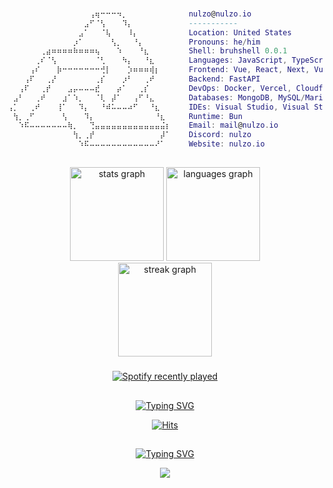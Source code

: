 <!-- First & Last name display -->

###

```lua
⠀⠀⠀⠀⠀⠀⠀⠀⠀⠀⠀⠀⠀⠀⠀⢠⢶⠒⠒⠒⠲⡀⠀⠀⠀⠀⠀⠀⠀⠀    nulzo@nulzo.io
⠀⠀⠀⠀⠀⠀⠀⠀⠀⠀⠀⠀⠀⠀⣠⠋⠈⢣⠀⠀⠀⠹⡄⠀⠀⠀⠀⠀⠀⠀    -----------
⠀⠀⠀⠀⠀⠀⠀⠀⠀⠀⠀⠀⠀⣠⠁⠀⠀⠈⢧⠀⠀⠀⠸⡄⠀⠀⠀⠀⠀⠀    Location: United States
⠀⠀⠀⠀⠀⠀⠀⠀⠀⠀⠀⠀⡰⠁⠀⠀⠀⠀⠀⢣⡀⠀⠀⠘⡄⠀⠀⠀⠀⠀    Pronouns: he/him
⠀⠀⠀⠀⠀⠀⢀⣴⠶⠶⠶⠶⠷⠶⠶⠶⢦⠀⠀⠀⠱⠀⠀⠀⠘⣆⠀⠀⠀⠀    Shell: bruhshell 0.0.1
⠀⠀⠀⠀⠀⢀⠎⠈⢣⠀⠀⠀⠀⠀⠀⠀⠈⢃⠀⠀⠀⠳⡄⠀⠀⠘⣆⠀⠀⠀    Languages: JavaScript, TypeScript, Python, C++, Java
⠀⠀⠀⠀⢠⠎⠀⠀⠀⡷⠒⠒⠒⠒⠒⠒⠒⢚⡇⠀⠀⠀⡱⠶⠶⠶⢾⡆⠀⠀    Frontend: Vue, React, Next, Vuetify
⠀⠀⠀⢠⠏⠀⠀⢀⡜⠀⠀⠀⠀⠀⠀⠀⢀⡎⠀⠀⠀⡰⠃⠀⠀⢀⠞⠀⠀⠀    Backend: FastAPI
⠀⠀⢠⠏⠀⠀⢀⡞⠀⠀⠀⣠⡤⠤⠤⠤⣞⠀⠀⠀⡴⠁⠀⠀⢀⡎⠀⠀⠀⠀    DevOps: Docker, Vercel, Cloudflare
⠀⣠⠃⠀⠀⢀⠞⠀⠀⠀⣰⠁⠱⡀⠀⠀⠈⢇⠀⡼⠁⠀⠀⢠⠋⠘⣄⠀⠀⠀    Databases: MongoDB, MySQL/MariaDB
⢠⡁⠀⠀⢀⠞⠀⠀⠀⢸⠁⠀⠀⠹⡄⠀⠀⠘⠾⠥⠤⠤⠴⠋⠀⠀⠘⣆⠀⠀    IDEs: Visual Studio, Visual Studio Code, IntelliJ IDEA
⠀⢳⡀⢀⠋⠀⠀⠀⠀⠀⢣⠀⠀⠀⠹⡄⠀⠀⠀⠀⠀⠀⠀⠀⠀⠀⠀⠘⣆⠀    Runtime: Bun
⠀⠀⠱⠯⠤⠤⠤⠤⠤⠤⠤⢷⡀⠀⠀⢙⣤⣤⣤⣤⣤⣤⣤⣤⣤⣤⣤⣤⣬⡆    Email: mail@nulzo.io
⠀⠀⠀⠀⠀⠀⠀⠀⠀⠀⠀⠀⢳⡀⢀⡞⠀⠀⠀⠀⠀⠀⠀⠀⠀⠀⠀⠀⡼⠁    Discord: nulzo
⠀⠀⠀⠀⠀⠀⠀⠀⠀⠀⠀⠀⠀⠱⠯⠤⠤⠤⠤⠤⠤⠤⠤⠤⠤⠤⠤⠜⠁⠀    Website: nulzo.io⠀⠀⠀⠀⠀⠀⠀⠀⠀⠀⠀⠀⠀⠀⠀⠀⠀⠀⠀⠀⠀⠀⠀
```

##

###

<div align="center">
  <img src="https://github-readme-stats.vercel.app/api?username=nulzo&hide_title=false&hide_rank=true&show_icons=true&include_all_commits=true&count_private=true&disable_animations=false&theme=dark&locale=en&hide_border=false&order=1" height="150" alt="stats graph"  />
  <img src="https://github-readme-stats.vercel.app/api/top-langs?username=nulzo&locale=en&hide_title=false&layout=compact&card_width=320&langs_count=5&theme=dark&hide_border=false&order=2" height="150" alt="languages graph"  />
</div>
<div align="center">
    <img src="https://streak-stats.demolab.com?user=nulzo&locale=en&mode=weekly&theme=dark&hide_border=false&border_radius=5&order=3" height="150" alt="streak graph"  />
</div>

###

<div align="center">
  <a href="https://open.spotify.com/user/31kcepdl2xmz4k5ioku7cxikyssq">
    <img src="https://spotify-recently-played-readme.vercel.app/api?user=31kcepdl2xmz4k5ioku7cxikyssq&count=5&unique=true" alt="Spotify recently played"  />
  </a>
</div>

##

<p align='center'>
<a href="https://git.io/typing-svg"><img src="https://readme-typing-svg.demolab.com?font=Fira+Code&weight=500&duration=1&pause=1000&color=FFFFFF&center=true&vCenter=true&repeat=false&width=435&lines=Total+Page+Visitors" alt="Typing SVG" /></a>
</p>



<p align="center">
<a href="https://hits.sh/github.com/nulzo/hits/"><img alt="Hits" src="https://hits.sh/github.com/nulzo/hits.svg?style=for-the-badge&label=Profile%20Views&color=FF6B6B&labelColor=292F36" /></a>
</p>


##
<p align='center'>
<a href="https://git.io/typing-svg"><img src="https://readme-typing-svg.demolab.com?font=Fira+Code&weight=500&duration=1&pause=1000&color=FFFFFF&center=true&vCenter=true&repeat=false&width=435&lines=Sign+My+Guestbook!" alt="Typing SVG" /></a>
</p>

<p align="center">
<a href="https://gist.github.com/nulzo/5b0c7f9fd8f94efb18d3f12676b12b5d"><img src="https://imgur.com/vZLPTMH.png alt="bruh"/></a>
</p>

<!--

- 🔭 I’m currently working on 
- 🌱 I’m currently learning ...
- 📫 How to reach me: ...
-->
